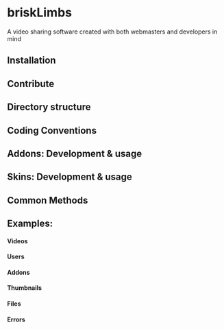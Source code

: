 # briskLimbs
A video sharing software created with both webmasters and developers in mind

## Installation
## Contribute
## Directory structure
## Coding Conventions
## Addons: Development & usage
## Skins: Development & usage
## Common Methods
## Examples: 
#### Videos
#### Users
#### Addons
#### Thumbnails
#### Files
#### Errors
